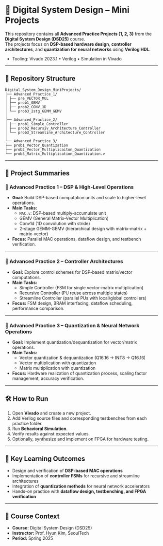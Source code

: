 # 📘 Digital System Design – Mini Projects

This repository contains all **Advanced Practice Projects (1, 2, 3)** from the **Digital System Design (DSD25)** course.  
The projects focus on **DSP-based hardware design**, **controller architectures**, and **quantization for neural networks** using **Verilog HDL**.

- Tooling: Vivado 2023.1 • Verilog • Simulation in Vivado
---

## 📂 Repository Structure
```
Digital_System_Design_MiniProjects/
│── Advanced_Practice_1/
│ ├── pre_VECTOR_MUL
│ ├── prob1_GEMV
│ ├── prob2_CONV_1D
│ └── prob3_2stg_GEMM_GEMV
│
│── Advanced_Practice_2/
│ ├── prob1_Simple_Controller
│ ├── prob2_Recursiv_Architecture_Controller
│ └── prob3_Streamline_Architecture_Controller
│
└── Advanced_Practice_3/
├── prob1_Vector_Quantization
├── prob2_Vector_Multiplicaiton_Quantization
└── prob3_Matrix_Multiplication_Quantization.v
```


---

## 🚀 Project Summaries

### 🔹 Advanced Practice 1 – DSP & High-Level Operations
- **Goal:** Build DSP-based computation units and scale to higher-level operations.  
- **Main Tasks:**
  - `MAC.v`: DSP-based multiply-accumulate unit  
  - GEMV (General Matrix-Vector Multiplication)  
  - Conv1d (1D convolution with stride)  
  - 2-stage GEMM-GEMV (hierarchical design with matrix-matrix + matrix-vector)  
- **Focus:** Parallel MAC operations, dataflow design, and testbench verification.  

---

### 🔹 Advanced Practice 2 – Controller Architectures
- **Goal:** Explore control schemes for DSP-based matrix/vector computations.  
- **Main Tasks:**
  - Simple Controller (FSM for single vector-matrix multiplication)  
  - Recursive Controller (PU reuse across multiple states)  
  - Streamline Controller (parallel PUs with local/global controllers)  
- **Focus:** FSM design, BRAM interfacing, dataflow scheduling, performance comparison.  

---

### 🔹 Advanced Practice 3 – Quantization & Neural Network Operations
- **Goal:** Implement quantization/dequantization for vector/matrix operations.  
- **Main Tasks:**
  - Vector quantization & dequantization (Q16.16 → INT8 → Q16.16)  
  - Vector multiplication with quantization  
  - Matrix multiplication with quantization  
- **Focus:** Hardware realization of quantization process, scaling factor management, accuracy verification.  

---

## 🛠️ How to Run
1. Open **Vivado** and create a new project.  
2. Add Verilog source files and corresponding testbenches from each practice folder.  
3. Run **Behavioral Simulation**.  
4. Verify results against expected values.  
5. Optionally, synthesize and implement on FPGA for hardware testing.  

---

## 📌 Key Learning Outcomes
- Design and verification of **DSP-based MAC operations**  
- Implementation of **controller FSMs** for recursive and streamline architectures  
- Integration of **quantization methods** for neural network accelerators  
- Hands-on practice with **dataflow design, testbenching, and FPGA verification**  

---

## 📅 Course Context
- **Course:** Digital System Design (DSD25)  
- **Instructor:** Prof. Hyun Kim, SeoulTech  
- **Period:** Spring 2025  
